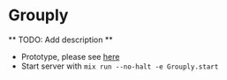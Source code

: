 Grouply
=======

** TODO: Add description **

* Prototype, please see [here](http://pan.baidu.com/s/1hqy0jvI#dir/path=%2Fgrouply)
* Start server with `mix run --no-halt -e Grouply.start`
